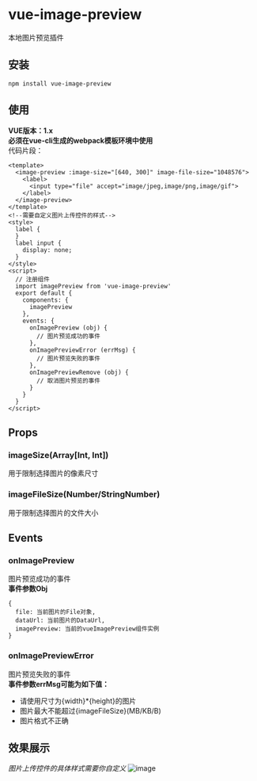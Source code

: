 # vue-image-preview
本地图片预览插件

## 安装
```
npm install vue-image-preview
```
## 使用
**VUE版本：1.x** <br>
**必须在vue-cli生成的webpack模板环境中使用**<br>
代码片段：
```
<template>
  <image-preview :image-size="[640, 300]" image-file-size="1048576">
    <label>
      <input type="file" accept="image/jpeg,image/png,image/gif">
    </label>
  </image-preview>
</template>
<!--需要自定义图片上传控件的样式-->
<style>
  label {
  }
  label input {
    display: none;
  }
</style>
<script>
  // 注册组件
  import imagePreview from 'vue-image-preview'
  export default {
    components: {
      imagePreview
    },
    events: {
      onImagePreview (obj) {
        // 图片预览成功的事件
      },
      onImagePreviewError (errMsg) {
        // 图片预览失败的事件
      },
      onImagePreviewRemove (obj) {
        // 取消图片预览的事件
      }
    }
  }
</script>
```
## Props
### imageSize(Array[Int, Int])
用于限制选择图片的像素尺寸

### imageFileSize(Number/StringNumber)
用于限制选择图片的文件大小

## Events
### onImagePreview
图片预览成功的事件<br>
**事件参数Obj**
```
{
  file: 当前图片的File对象,
  dataUrl: 当前图片的DataUrl,
  imagePreview: 当前的vueImagePreview组件实例
}
```
### onImagePreviewError
图片预览失败的事件<br>
**事件参数errMsg可能为如下值：**
* 请使用尺寸为{width}\*{height}的图片
* 图片最大不能超过{imageFileSize}(MB/KB/B)
* 图片格式不正确

## 效果展示
*图片上传控件的具体样式需要你自定义*
![image](https://github.com/ButBueatiful/dotvim/raw/master/screenshots/vim-screenshot.jpg)


